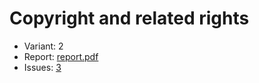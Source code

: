 # Copyright and related rights

- Variant: 2
- Report: [report.pdf](https://github.com/nadevko/bsuir-FIPM-1/releases/download/term-4/lw-02.pdf)
- Issues: [3](https://github.com/nadevko/bsuir-FIPM-1/issues/3)
